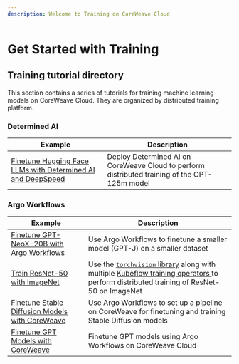```yaml
---
description: Welcome to Training on CoreWeave Cloud
---
```


# Get Started with Training

## Training tutorial directory

This section contains a series of tutorials for training machine learning models on CoreWeave Cloud. They are organized by distributed training platform.

### Determined AI

| Example                                                                                                                                                                      | Description                                                                                   |
| ---------------------------------------------------------------------------------------------------------------------------------------------------------------------------- | --------------------------------------------------------------------------------------------- |
| [Finetune Hugging Face LLMs with Determined AI and DeepSpeed](determined-ai/custom-images-for-determined-ai/finetuning-huggingface-llms-with-determined-ai-and-deepspeed.md) | Deploy Determined AI on CoreWeave Cloud to perform distributed training of the OPT-125m model |

### Argo Workflows

| Example                                                                                                              | Description                                                                                                                                                                                                            |
| -------------------------------------------------------------------------------------------------------------------- | ---------------------------------------------------------------------------------------------------------------------------------------------------------------------------------------------------------------------- |
| [Finetune GPT-NeoX-20B with Argo Workflows](kubeflow-training-operators/finetune-gpt-neox-20b-with-argo-workflows/)  | Use Argo Workflows to finetune a smaller model (GPT-J) on a smaller dataset                                                                                                                                            |
| [Train ResNet-50 with ImageNet](kubeflow-training-operators/train-resnet-50-with-imagenet.md)                        | Use the [`torchvision` library](https://pytorch.org/vision/stable/index.html) along with multiple [Kubeflow training operators ](kubeflow-training-operators/)to perform distributed training of ResNet-50 on ImageNet |
| [Finetune Stable Diffusion Models with CoreWeave](kubeflow-training-operators/finetuning-image-generation-models.md) | Use Argo Workflows to set up a pipeline on CoreWeave for finetuning and training Stable Diffusion models                                                                                                               |
| [Finetune GPT Models with CoreWeave](kubeflow-training-operators/finetuning-machine-learning-models.md)              | Finetune GPT models using Argo Workflows on CoreWeave Cloud                                                                                                                                                            |


